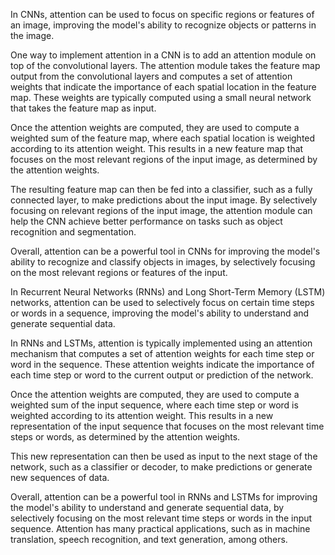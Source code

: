 
In CNNs, attention can be used to focus on specific regions or features of an image, improving the model's ability to recognize objects or patterns in the image.

One way to implement attention in a CNN is to add an attention module on top of the convolutional layers. The attention module takes the feature map output from the convolutional layers and computes a set of attention weights that indicate the importance of each spatial location in the feature map. These weights are typically computed using a small neural network that takes the feature map as input.

Once the attention weights are computed, they are used to compute a weighted sum of the feature map, where each spatial location is weighted according to its attention weight. This results in a new feature map that focuses on the most relevant regions of the input image, as determined by the attention weights.

The resulting feature map can then be fed into a classifier, such as a fully connected layer, to make predictions about the input image. By selectively focusing on relevant regions of the input image, the attention module can help the CNN achieve better performance on tasks such as object recognition and segmentation.

Overall, attention can be a powerful tool in CNNs for improving the model's ability to recognize and classify objects in images, by selectively focusing on the most relevant regions or features of the input.


In Recurrent Neural Networks (RNNs) and Long Short-Term Memory (LSTM) networks, attention can be used to selectively focus on certain time steps or words in a sequence, improving the model's ability to understand and generate sequential data.

In RNNs and LSTMs, attention is typically implemented using an attention mechanism that computes a set of attention weights for each time step or word in the sequence. These attention weights indicate the importance of each time step or word to the current output or prediction of the network.

Once the attention weights are computed, they are used to compute a weighted sum of the input sequence, where each time step or word is weighted according to its attention weight. This results in a new representation of the input sequence that focuses on the most relevant time steps or words, as determined by the attention weights.

This new representation can then be used as input to the next stage of the network, such as a classifier or decoder, to make predictions or generate new sequences of data.

Overall, attention can be a powerful tool in RNNs and LSTMs for improving the model's ability to understand and generate sequential data, by selectively focusing on the most relevant time steps or words in the input sequence. Attention has many practical applications, such as in machine translation, speech recognition, and text generation, among others.
